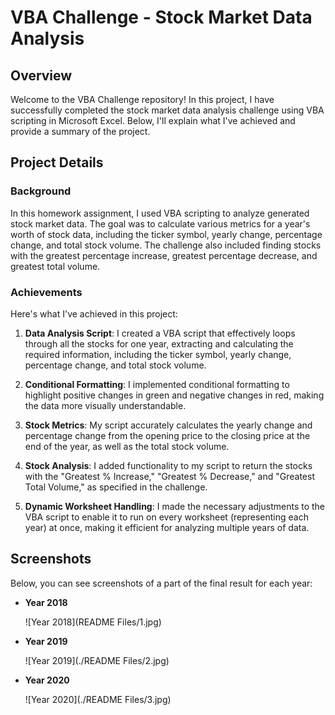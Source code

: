 # VBA Challenge - Stock Market Data Analysis

## Overview

Welcome to the VBA Challenge repository! In this project, I have successfully completed the stock market data analysis challenge using VBA scripting in Microsoft Excel. Below, I'll explain what I've achieved and provide a summary of the project.

## Project Details

### Background

In this homework assignment, I used VBA scripting to analyze generated stock market data. The goal was to calculate various metrics for a year's worth of stock data, including the ticker symbol, yearly change, percentage change, and total stock volume. The challenge also included finding stocks with the greatest percentage increase, greatest percentage decrease, and greatest total volume.

### Achievements

Here's what I've achieved in this project:

1. **Data Analysis Script**: I created a VBA script that effectively loops through all the stocks for one year, extracting and calculating the required information, including the ticker symbol, yearly change, percentage change, and total stock volume.

2. **Conditional Formatting**: I implemented conditional formatting to highlight positive changes in green and negative changes in red, making the data more visually understandable.

3. **Stock Metrics**: My script accurately calculates the yearly change and percentage change from the opening price to the closing price at the end of the year, as well as the total stock volume.

4. **Stock Analysis**: I added functionality to my script to return the stocks with the "Greatest % Increase," "Greatest % Decrease," and "Greatest Total Volume," as specified in the challenge.

5. **Dynamic Worksheet Handling**: I made the necessary adjustments to the VBA script to enable it to run on every worksheet (representing each year) at once, making it efficient for analyzing multiple years of data.

## Screenshots

Below, you can see screenshots of a part of the final result for each year:

- **Year 2018**
  
  ![Year 2018](README Files/1.jpg)

- **Year 2019**
  
  ![Year 2019](./README Files/2.jpg)

- **Year 2020**
  
  ![Year 2020](./README Files/3.jpg)
